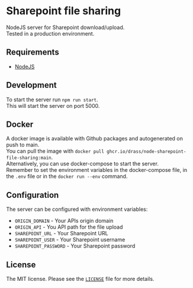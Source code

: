 # Sharepoint file sharing
NodeJS server for Sharepoint download/upload.  
Tested in a production environment.

## Requirements
- [NodeJS](https://nodejs.org/en/)

## Development
To start the server run `npm run start`.  
This will start the server on port 5000.

## Docker
A docker image is available with Github packages and autogenerated on push to main.  
You can pull the image with `docker pull ghcr.io/drass/node-sharepoint-file-sharing:main`.  
Alternatively, you can use docker-compose to start the server.  
Remember to set the environment variables in the docker-compose file, in the `.env` file or in the `docker run --env` command.

## Configuration
The server can be configured with environment variables:  
* `ORIGIN_DOMAIN` - Your APIs origin domain
* `ORIGIN_API` - You API path for the file upload
* `SHAREPOINT_URL` - Your Sharepoint URL
* `SHAREPOINT_USER` - Your Sharepoint username
* `SHAREPOINT_PASSWORD` - Your Sharepoint password

## License

The MIT license. Please see the [`LICENSE`](./LICENSE) file for more details.